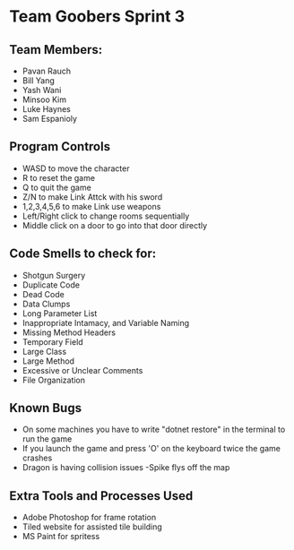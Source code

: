 # Team Goobers Sprint 3

## Team Members:
- Pavan Rauch
- Bill Yang
- Yash Wani
- Minsoo Kim
- Luke Haynes
- Sam Espanioly

## Program Controls
- WASD to move the character
- R to reset the game
- Q to quit the game
- Z/N to make Link Attck with his sword
- 1,2,3,4,5,6 to make Link use weapons
- Left/Right click to change rooms sequentially
- Middle click on a door to go into that door directly

## Code Smells to check for:
- Shotgun Surgery
- Duplicate Code
- Dead Code
- Data Clumps
- Long Parameter List
- Inappropriate Intamacy, and Variable Naming
- Missing Method Headers
- Temporary Field
- Large Class
- Large Method
- Excessive or Unclear Comments
- File Organization

## Known Bugs
- On some machines you have to write "dotnet restore" in the terminal to run the game
- If you launch the game and press 'O' on the keyboard twice the game crashes
- Dragon is having collision issues
-Spike flys off the map


## Extra Tools and Processes Used
- Adobe Photoshop for frame rotation
- Tiled website for assisted tile building
- MS Paint for spritess

